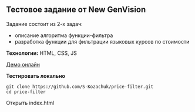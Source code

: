 ## Тестовое задание от New GenVision

Задание состоит из 2-х задач:
- описание алгоритма функции-фильтра
- разработка функции для фильтрации языковых курсов по стоимости

**Технологии:** HTML, CSS, JS  

[Демо онлайн](https://s-kozachuk.github.io/price-filter)

**Тестировать локально**  
```
git clone https://github.com/S-Kozachuk/price-filter.git 
cd price-filter
```
Открыть index.html